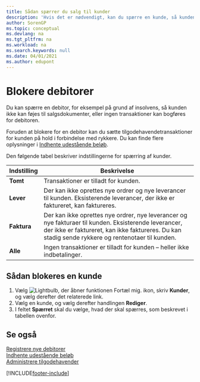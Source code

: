 ```yaml
---
title: Sådan spærrer du salg til kunder
description: 'Hvis det er nødvendigt, kan du spærre en kunde, så kunden ikke kan medtages i salgsdokumenter og andre salgstransaktioner.'
author: SorenGP
ms.topic: conceptual
ms.devlang: na
ms.tgt_pltfrm: na
ms.workload: na
ms.search.keywords: null
ms.date: 04/01/2021
ms.author: edupont
---
```

# <a name="block-customers" />Blokere debitorer
Du kan spærre en debitor, for eksempel på grund af insolvens, så kunden ikke kan føjes til salgsdokumenter, eller ingen transaktioner kan bogføres for debitoren.

Foruden at blokere for en debitor kan du sætte tilgodehavendetransaktioner for kunden på hold i forbindelse med rykkere. Du kan finde flere oplysninger i [Indhente udestående beløb](receivables-collect-outstanding-balances.md).   

Den følgende tabel beskriver indstillingerne for spærring af kunder.  

|Indstilling|Beskrivelse|  
|--------------------|------------|  
|**Tomt**|Transaktioner er tilladt for kunden.|
|**Lever**|Der kan ikke oprettes nye ordrer og nye leverancer til kunden. Eksisterende leverancer, der ikke er faktureret, kan faktureres.|  
|**Faktura**|Der kan ikke oprettes nye ordrer, nye leverancer og nye fakturaer til kunden. Eksisterende leverancer, der ikke er faktureret, kan ikke faktureres. Du kan stadig sende rykkere og rentenotaer til kunden.|  
|**Alle**|Ingen transaktioner er tilladt for kunden – heller ikke indbetalinger.|  

## <a name="to-block-a-customer" />Sådan blokeres en kunde
1. Vælg ![Lightbulb, der åbner funktionen Fortæl mig.](media/ui-search/search_small.png "Fortæl mig, hvad du vil foretage dig") ikon, skriv **Kunder**, og vælg derefter det relaterede link.
2. Vælg en kunde, og vælg derefter handlingen **Rediger**.
3. I feltet **Spærret** skal du vælge, hvad der skal spærres, som beskrevet i tabellen ovenfor.

## <a name="see-also" />Se også
[Registrere nye debitorer](sales-how-register-new-customers.md)  
[Indhente udestående beløb](receivables-collect-outstanding-balances.md)  
[Administrere tilgodehavender](receivables-manage-receivables.md)  


[!INCLUDE[footer-include](includes/footer-banner.md)]
